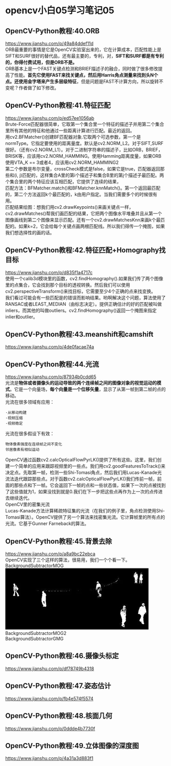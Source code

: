 # opencv小白05学习笔记05
## OpenCV-Python教程:40.ORB
https://www.jianshu.com/p/49a84ddef11d  
ORB最重要的事情是它是OpenCV实验室出来的，它在计算成本，匹配性能上是SIFT和SURF很好的替代品，还有最主要的，专利，对，**SIFT和SURF都是有专利的，你得付费试用，但是ORB不是。**  
ORB基本上是一个FAST关键点检测和BRIEF描述子的融合，同时做了很多修改提高了性能。**首先它使用FAST来找关键点，然后用Harris角点测量来找到头N个点。还使用金字塔来产生多层级特征**，但是问题是FAST不计算方向，所以旋转不变呢？作者做了如下修改。

## OpenCV-Python教程:41.特征匹配
https://www.jianshu.com/p/ed57ee1056ab  
Brute-Force匹配器很简单，它取第一个集合里一个特征的描述子并用第二个集合里所有其他的特征和他通过一些距离计算进行匹配。最近的返回。  
用cv2.BFMatcher()创建BF匹配器对象.它取两个可选参数，第一个是normType。它指定要使用的距离量度。默认是cv2.NORM_L2。对于SIFT,SURF很好。（还有cv2.NORM_L1）。对于二进制字符串的描述子，比如ORB，BRIEF，BRISK等，应该用cv2.NORM_HAMMING。使用Hamming距离度量，如果ORB使用VTA_K == 3或者4，应该用cv2.NORM_HAMMING2  
第二个参数是布尔变量，crossCheck模式是false，如果它是true，匹配器返回那些和(i, j)匹配的，这样集合A里的第i个描述子和集合B里的第j个描述子最匹配。两个集合里的两个特征应该互相匹配，它提供了连续的结果，  
匹配方法：BFMatcher.match()和BFMatcher.knnMatch()。第一个返回最匹配的，第二个方法返回k个最匹配的，k由用户指定。当我们需要多个的时候很有用。  
匹配结果绘图：想我们用cv2.drawKeypoints()来画关键点一样，cv2.drawMatches()帮我们画匹配的结果，它把两个图像水平堆叠并且从第一个图像画线到第二个图像来显示匹配。还有一个cv2.drawMatchesKnn来画k个最匹配的。如果k=2，它会给每个关键点画两根匹配线。所以我们得传一个掩图，如果我们想选择性的画的话。  

## OpenCV-Python教程:42.特征匹配+Homography找目标
https://www.jianshu.com/p/d835f1a4717c  
使用一个calib3d模块里的函数，cv2.findHomography().如果我们传了两个图像里的点集合，它会找到那个目标的透视转换。然后我们可以使用cv2.perspectiveTransform()来找目标，它需要至少4个正确的点来找变换。  
我们看过可能会有一些匹配是的错误而影响结果。哟啊解决这个问题，算法使用了RANSAC或者LEAST_MEDIAN（由标志决定）。提供正确估计的好的匹配被叫做inliers，而其他的叫做outliers。cv2.findHomography()返回一个掩图来指定inlier和outlier。  
## OpenCV-Python教程:43.meanshift和camshift
https://www.jianshu.com/p/4de0facae74a  

## OpenCV-Python教程:44.光流
https://www.jianshu.com/p/87934b0cdd65  
光流是**物体或者摄像头的运动导致的两个连续帧之间的图像对象的视觉运动的模式**。它是一个向量场，**每个向量是一个位移矢量**，显示了从第一帧到第二帧的点的移动。  
光流在很多领域有应用：  
```
·从移动构建  
·视频压缩  
·视频稳定  
```
光流在很多假设下有效：  
```
物体像素强度在连续帧之间不变化  
邻居像素有相似运动  
```
OpenCV通过函数cv2.calcOpticalFlowPyrLK()提供了所有这些。这里，我们创建一个简单的应用来跟踪视频里的一些点。我们用cv2.goodFeaturesToTrack()来决定点。先取第一帧，检测一些Shi-Tomasi角点，然后我们用Lucas-Kanade光流法迭代跟踪那些点。对于函数cv2.calcOpticalFlowPyrLK()我们传前一帧，前面的那些点和下一帧。它会返回下一帧的点和一些状态值，如果下一次的点被找到了这些值就为1，如果没找到就是0.我们在下一步把这些点再作为上一次的点传进去继续迭代。   
OpenCV里的密集光流  
Lucas-Kanade方法计算稀疏特征集的光流（在我们的例子里，角点检测使用Shi-Tomasi算法）。OpenCV提供了另一个算法来找密集光流。它计算帧里的所有点的光流。它基于Gunner Farneback的算法。  

## OpenCV-Python教程:45.背景去除
https://www.jianshu.com/p/a8a9bc22ebca  
OpenCV实现了三个这样的算法，很易用，我们一个个看一下。  
BackgroundSubtractorMOG  
![](_v_images/20200711200301573_1051182129.png)  
BackgroundSubtractorMOG2  
BackgroundSubtractorGMG  

## OpenCV-Python教程:46.摄像头标定
https://www.jianshu.com/p/df78749b4318  

## OpenCV-Python教程:47.姿态估计
https://www.jianshu.com/p/fb4e574f5574  

## OpenCV-Python教程:48.核面几何
https://www.jianshu.com/p/0ddde4b7730f  

## OpenCV-Python教程:49.立体图像的深度图
https://www.jianshu.com/p/4a31a3d883f1  
